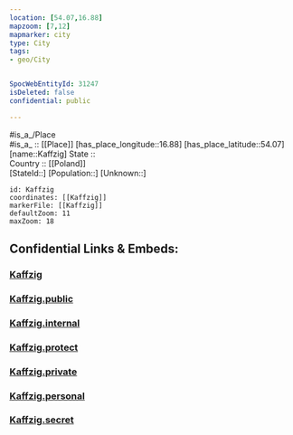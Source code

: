 ```yaml
---
location: [54.07,16.88] 
mapzoom: [7,12] 
mapmarker: city 
type: City
tags:
- geo/City


SpocWebEntityId: 31247
isDeleted: false
confidential: public

---
```

#is_a_/Place  
#is_a_ :: [[Place]] 
[has_place_longitude::16.88] 
[has_place_latitude::54.07] 
[name::Kaffzig] 
State ::  
Country :: [[Poland]]  
[StateId::] 
[Population::] 
[Unknown::] 


```leaflet
id: Kaffzig
coordinates: [[Kaffzig]] 
markerFile: [[Kaffzig]] 
defaultZoom: 11 
maxZoom: 18
```


## Confidential Links & Embeds: 

### [Kaffzig](/_Standards/Earth/Continent/Europe/Europe~East/Poland/Provinces~Poland/Pomeranian/City/Kaffzig.md) 

### [Kaffzig.public](/_public/Earth/Continent/Europe/Europe~East/Poland/Provinces~Poland/Pomeranian/City/Kaffzig.public.md) 

### [Kaffzig.internal](/_internal/Earth/Continent/Europe/Europe~East/Poland/Provinces~Poland/Pomeranian/City/Kaffzig.internal.md) 

### [Kaffzig.protect](/_protect/Earth/Continent/Europe/Europe~East/Poland/Provinces~Poland/Pomeranian/City/Kaffzig.protect.md) 

### [Kaffzig.private](/_private/Earth/Continent/Europe/Europe~East/Poland/Provinces~Poland/Pomeranian/City/Kaffzig.private.md) 

### [Kaffzig.personal](/_personal/Earth/Continent/Europe/Europe~East/Poland/Provinces~Poland/Pomeranian/City/Kaffzig.personal.md) 

### [Kaffzig.secret](/_secret/Earth/Continent/Europe/Europe~East/Poland/Provinces~Poland/Pomeranian/City/Kaffzig.secret.md)

